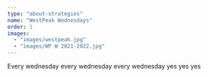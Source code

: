 ```yaml
---
type: "about-strategies"
name: "WestPeak Wednesdays"
order: 1
images:
  - "images/westpeak.jpg"
  - "images/WP W 2021-2022.jpg"
---
```


Every wednesday every wednesday every wednesday yes yes yes